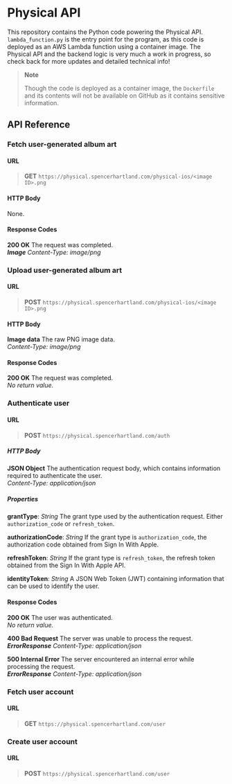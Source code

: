 
# Physical API

This repository contains the Python code powering the Physical API. `lambda_function.py` is the entry point for the program, as this code is deployed as an AWS Lambda function using a container image. The Physical API and the backend logic is very much a work in progress, so check back for more updates and detailed technical info!

> **Note**
> 
> Though the code is deployed as a container image, the `Dockerfile` and its contents will not be available on GitHub as it contains sensitive information.

## API Reference

### Fetch user-generated album art

#### URL
> **GET** `https://physical.spencerhartland.com/physical-ios/<image ID>.png`

#### HTTP Body
None.

#### Response Codes
**200 OK** The request was completed.  
***Image*** *Content-Type: image/png*

### Upload user-generated album art

#### URL
> **POST** `https://physical.spencerhartland.com/physical-ios/<image ID>.png`

#### HTTP Body
**Image data** The raw PNG image data.  
*Content-Type: image/png*

#### Response Codes
**200 OK** The request was completed.  
*No return value.*

### Authenticate user

#### URL
> **POST** `https://physical.spencerhartland.com/auth`

##### HTTP Body
**JSON Object** The authentication request body, which contains information required to authenticate the user.  
*Content-Type: application/json*

##### Properties

**grantType**: *String* The grant type used by the authentication request. Either `authorization_code` or `refresh_token`.

**authorizationCode**: *String* If the grant type is `authorization_code`, the authorization code obtained from Sign In With Apple.

**refreshToken**: *String* If the grant type is `refresh_token`, the refresh token obtained from the Sign In With Apple API.

**identityToken**: *String* A JSON Web Token (JWT) containing information that can be used to identify the user.

#### Response Codes
**200 OK** The user was authenticated.  
*No return value.*

**400 Bad Request** The server was unable to process the request.  
***ErrorResponse*** *Content-Type: application/json*

**500 Internal Error** The server encountered an internal error while processing the request.  
***ErrorResponse*** *Content-Type: application/json*

### Fetch user account

#### URL
> **GET** `https://physical.spencerhartland.com/user`

### Create user account

#### URL
> **POST** `https://physical.spencerhartland.com/user`
